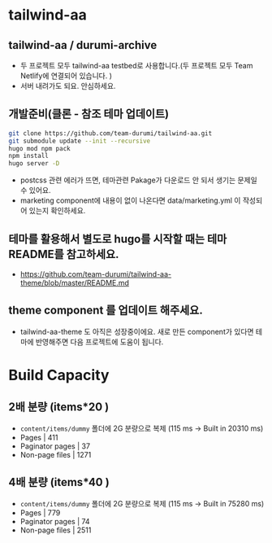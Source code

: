 # tailwind-aa

## tailwind-aa / durumi-archive
- 두 프로젝트 모두 tailwind-aa testbed로 사용합니다.(두 프로젝트 모두 Team Netlify에 연결되어 있습니다. )
- 서버 내려가도 되요. 안심하세요. 

## 개발준비(클론 - 참조 테마 업데이트)

```bash
git clone https://github.com/team-durumi/tailwind-aa.git
git submodule update --init --recursive
hugo mod npm pack
npm install
hugo server -D
```
- postcss 관련 에러가 뜨면, 테마관련 Pakage가 다운로드 안 되서 생기는 문제일 수 있어요. 
- marketing component에 내용이 없이 나온다면 data/marketing.yml 이 작성되어 있는지 확인하세요.

## 테마를 활용해서 별도로 hugo를 시작할 때는 테마 README를 참고하세요.
- https://github.com/team-durumi/tailwind-aa-theme/blob/master/README.md 

## theme component 를 업데이트 해주세요. 
- tailwind-aa-theme 도 아직은 성장중이에요. 새로 만든 component가 있다면 테마에 반영해주면 다음 프로젝트에 도움이 됩니다.


# Build Capacity 

## 2배 분량 (items*20 )
- ```content/items/dummy``` 폴더에 2G 분량으로 복제 (115 ms -> Built in 20310 ms)
- Pages            |  411  
- Paginator pages  |   37  
- Non-page files   | 1271 

## 4배 분량 (items*40 )
- ```content/items/dummy``` 폴더에 2G 분량으로 복제 (115 ms -> Built in 75280 ms)
- Pages            |  779  
- Paginator pages  |   74  
- Non-page files   | 2511   